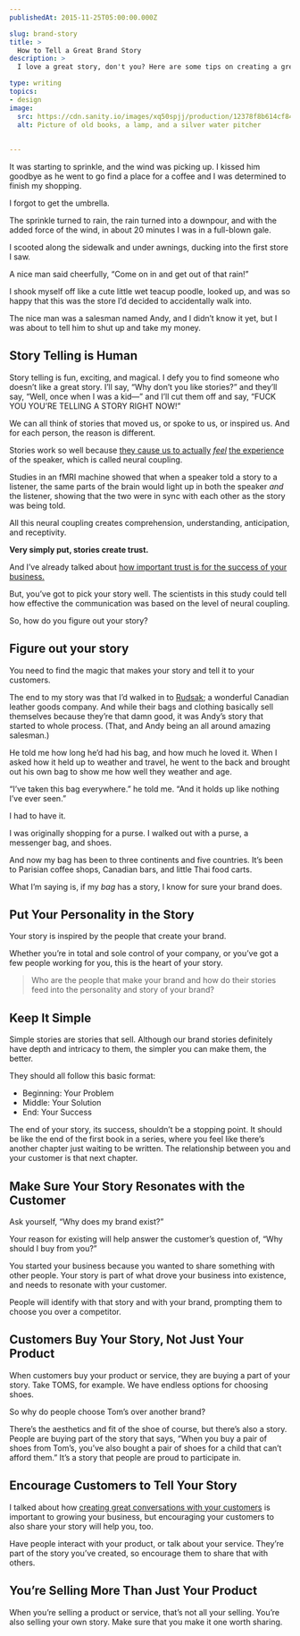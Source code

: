 ```yaml
---
publishedAt: 2015-11-25T05:00:00.000Z

slug: brand-story
title: >
  How to Tell a Great Brand Story
description: >
  I love a great story, don't you? Here are some tips on creating a great brand story that will make your customers happy.

type: writing
topics:
- design
image:
  src: https://cdn.sanity.io/images/xq50spjj/production/12378f8b614cf840f91857408d84895c2902bc16-5429x4016.jpg
  alt: Picture of old books, a lamp, and a silver water pitcher
  
  
---
```


It was starting to sprinkle, and the wind was picking up. I kissed him goodbye as he went to go find a place for a coffee and I was determined to finish my shopping.

I forgot to get the umbrella.

The sprinkle turned to rain, the rain turned into a downpour, and with the added force of the wind, in about 20 minutes I was in a full-blown gale.

I scooted along the sidewalk and under awnings, ducking into the first store I saw.

A nice man said cheerfully, “Come on in and get out of that rain!”

I shook myself off like a cute little wet teacup poodle[](https://marisamorby.com/brand-story#fn-1), looked up, and was so happy that this was the store I’d decided to accidentally walk into.

The nice man was a salesman named Andy, and I didn’t know it yet, but I was about to tell him to shut up and take my money.

## Story Telling is Human

Story telling is fun, exciting, and magical. I defy you to find someone who doesn’t like a great story. I’ll say, “Why don’t you like stories?” and they’ll say, “Well, once when I was a kid—” and I’ll cut them off and say, “FUCK YOU YOU’RE TELLING A STORY RIGHT NOW!”

We can all think of stories that moved us, or spoke to us, or inspired us. And for each person, the reason is different.

Stories work so well because [they cause us to actually](http://www.nytimes.com/2012/03/18/opinion/sunday/the-neuroscience-of-your-brain-on-fiction.html?pagewanted=all&_r=1) [_feel_](http://www.nytimes.com/2012/03/18/opinion/sunday/the-neuroscience-of-your-brain-on-fiction.html?pagewanted=all&_r=1) [the experience](http://www.nytimes.com/2012/03/18/opinion/sunday/the-neuroscience-of-your-brain-on-fiction.html?pagewanted=all&_r=1) of the speaker, which is called neural coupling.

Studies in an fMRI machine showed that when a speaker told a story to a listener, the same parts of the brain would light up in both the speaker _and_ the listener, showing that the two were in sync with each other as the story was being told.

All this neural coupling creates comprehension, understanding, anticipation, and receptivity.

**Very simply put, stories create trust.**

And I’ve already talked about [how important trust is for the success of your business.](http://marisamorby.dev/trust/)

But, you’ve got to pick your story well. The scientists in this study could tell how effective the communication was based on the level of neural coupling.

So, how do you figure out your story?

## Figure out your story

You need to find the magic that makes your story and tell it to your customers.

The end to my story was that I’d walked in to [Rudsak](https://www.rudsak.com/); a wonderful Canadian leather goods company. And while their bags and clothing basically sell themselves because they’re that damn good, it was Andy’s story that started to whole process. (That, and Andy being an all around amazing salesman.)

He told me how long he’d had his bag, and how much he loved it. When I asked how it held up to weather and travel, he went to the back and brought out his own bag to show me how well they weather and age.

“I’ve taken this bag everywhere.” he told me. “And it holds up like nothing I’ve ever seen.”

I had to have it.

I was originally shopping for a purse. I walked out with a purse, a messenger bag, and shoes.[](https://marisamorby.com/brand-story#fn-2)

And now my bag has been to three continents and five countries. It’s been to Parisian coffee shops, Canadian bars, and little Thai food carts.

What I’m saying is, if my _bag_ has a story, I know for sure your brand does.

## Put Your Personality in the Story

Your story is inspired by the people that create your brand.

Whether you’re in total and sole control of your company, or you’ve got a few people working for you, this is the heart of your story.

> Who are the people that make your brand and how do their stories feed into the personality and story of your brand?

## Keep It Simple

Simple stories are stories that sell. Although our brand stories definitely have depth and intricacy to them, the simpler you can make them, the better.

They should all follow this basic format:

* Beginning: Your Problem
* Middle: Your Solution
* End: Your Success

The end of your story, its success, shouldn’t be a stopping point. It should be like the end of the first book in a series, where you feel like there’s another chapter just waiting to be written. The relationship between you and your customer is that next chapter.

## Make Sure Your Story Resonates with the Customer

Ask yourself, “Why does my brand exist?”

Your reason for existing will help answer the customer’s question of, “Why should I buy from you?”

You started your business because you wanted to share something with other people. Your story is part of what drove your business into existence, and needs to resonate with your customer.

People will identify with that story and with your brand, prompting them to choose you over a competitor.

## Customers Buy Your Story, Not Just Your Product

When customers buy your product or service, they are buying a part of your story. Take TOMS, for example. We have endless options for choosing shoes.

So why do people choose Tom’s over another brand?

There’s the aesthetics and fit of the shoe of course, but there’s also a story. People are buying part of the story that says, “When you buy a pair of shoes from Tom’s, you’ve also bought a pair of shoes for a child that can’t afford them.” It’s a story that people are proud to participate in.

## Encourage Customers to Tell Your Story

I talked about how [creating great conversations with your customers](http://marisamorby.dev/conversation/) is important to growing your business, but encouraging your customers to also share your story will help you, too.

Have people interact with your product, or talk about your service. They’re part of the story you’ve created, so encourage them to share that with others.

## You’re Selling More Than Just Your Product

When you’re selling a product or service, that’s not all your selling. You’re also selling your own story. Make sure that you make it one worth sharing.